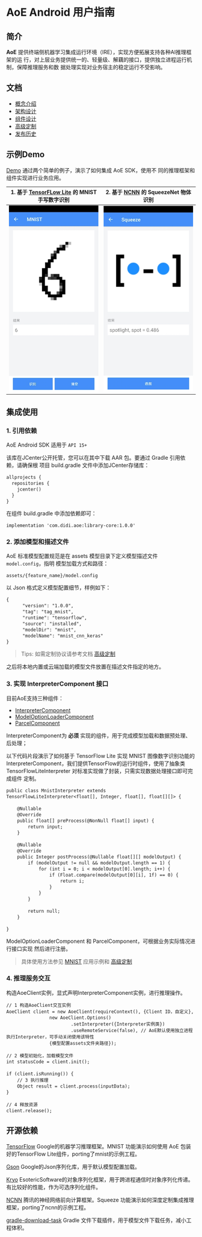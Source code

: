 
# AoE Android 用户指南

## 简介
**AoE** 提供终端侧机器学习集成运行环境（IRE），实现方便拓展支持各种AI推理框架的运
行，对上层业务提供统一的、轻量级、解藕的接口，提供独立进程运行机制，保障推理服务和数
据处理实现对业务宿主的稳定运行不受影响。

## 文档
* [概念介绍](./Concept.md)
* [架构设计](./Architecture.md)
* [组件设计](./Component.md)
* [高级定制](./Advanced.md)
* [发布历史](./ReleaseNotes.md)

## 示例Demo

[Demo](./samples/demo/demo) 通过两个简单的例子，演示了如何集成 AoE SDK，使用不
同的推理框架和组件实现进行业务应用。


| 1. 基于 [TensorFLow Lite](https://www.tensorflow.org/lite/) 的 MNIST 手写数字识别 | 2. 基于 [NCNN](https://github.com/Tencent/ncnn) 的 SqueezeNet 物体识别 |
|---|---|
|  ![MNIST](./../images/mnist_android.jpeg) |![Squeeze](./../images/squeeze_android.jpeg)|


## 集成使用
### 1. 引用依赖
AoE Android SDK 适用于 `API 15+`

该库在JCenter公开托管，您可以在其中下载 AAR 包。要通过 Gradle 引用依赖，请确保根
项目 build.gradle 文件中添加JCenter存储库：

```
allprojects {
  repositories {
    jcenter()
  }
}
```
在组件 build.gradle 中添加依赖即可：

```
implementation 'com.didi.aoe:library-core:1.0.0'
```
### 2. 添加模型和描述文件
AoE 标准模型配置规范是在 assets 模型目录下定义模型描述文件 `model.config`，指明
模型加载方式和路径：
```
assets/{feature_name}/model.config
```
以 Json 格式定义模型配置细节，样例如下：
```
{
      "version": "1.0.0",
      "tag": "tag_mnist",
      "runtime": "tensorflow",
      "source": "installed",
      "modelDir": "mnist",
      "modelName": "mnist_cnn_keras"
}
```

>Tips: 如需定制协议请参考文档 [高级定制](./Advanced.md)

之后将本地内置或云端加载的模型文件放置在描述文件指定的地方。

### 3. 实现 InterpreterComponent 接口

目前AoE支持三种组件：
* [InterpreterComponent](./CONCEPT.md#InterpreterComponent)
* [ModelOptionLoaderComponent](./CONCEPT.md#ModelOptionLoaderComponent)
* [ParcelComponent](./CONCEPT.md#ParcelComponent)

InterpreterComponent为 **必须** 实现的组件，用于完成模型加载和数据预处理、后处理；

以下代码片段演示了如何基于 TensorFlow Lite 实现 MNIST 图像数字识别功能的 
InterpreterComponent，我们提供TensorFlow的运行时组件，使用了抽象类 
TensorFlowLiteInterpreter 对标准实现做了封装，只需实现数据处理接口即可完成组件
定制。

```
public class MnistInterpreter extends TensorFlowLiteInterpreter<float[], Integer, float[], float[][]> {

    @Nullable
    @Override
    public float[] preProcess(@NonNull float[] input) {
        return input;
    }

    @Nullable
    @Override
    public Integer postProcess(@Nullable float[][] modelOutput) {
        if (modelOutput != null && modelOutput.length == 1) {
            for (int i = 0; i < modelOutput[0].length; i++) {
                if (Float.compare(modelOutput[0][i], 1f) == 0) {
                    return i;
                }
            }
        }

        return null;
    }

}
```
ModelOptionLoaderComponent 和 ParcelComponent，可根据业务实际情况进行接口实现
然后进行注册。

> 具体使用方法参见 [MNIST](./samples/demo/features/mnist) 应用示例和 
[高级定制](./Advanced.md)

### 4. 推理服务交互
构造AoeClient实例，显式声明InterpreterComponent实例，进行推理操作。
```
// 1 构造AoeClient交互实例
AoeClient client = new AoeClient(requireContext(), {Client ID，自定义},
                new AoeClient.Options()
                        .setInterpreter({Interpreter实例类})
                        .useRemoteService(false), // AoE默认使用独立进程执行Interpreter，可手动关闭使用该特性
                {模型配置assets文件夹路径});

// 2 模型初始化，加载模型文件
int statusCode = client.init();

if (client.isRunning()) {
    // 3 执行推理
    Object result = client.process(inputData);
}

// 4 释放资源
client.release();
```

## 开源依赖

[TensorFlow](https://github.com/tensorflow/tensorflow/blob/master/LICENSE) Google的机器学习推理框架。MNIST 功能演示如何使用 AoE 包装好的TensorFlow Lite组件，porting了mnist的示例工程。

[Gson](https://github.com/google/gson/blob/master/LICENSE) Google的Json序列化库，用于默认模型配置加载。

[Kryo](https://github.com/EsotericSoftware/kryo/blob/master/LICENSE.md) EsotericSoftware的对象序列化框架，用于跨进程通信时对象序列化传递。有比较好的性能，作为可选序列化组件。

[NCNN](https://github.com/Tencent/ncnn/blob/master/LICENSE.txt) 腾讯的神经网络前向计算框架。Squeeze 功能演示如何深度定制集成推理框架，porting了ncnn的示例工程。

[gradle-download-task](https://github.com/michel-kraemer/gradle-download-task/blob/master/LICENSE.txt) Gradle 文件下载插件，用于模型文件下载任务，减小工程体积。
